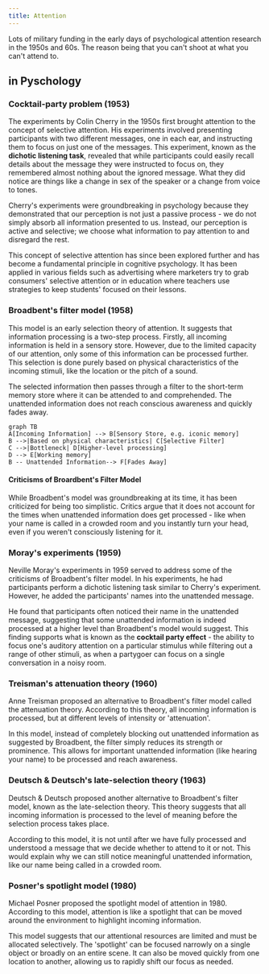 ```yaml
---
title: Attention
---
```


Lots of military funding in the early days of psychological attention research
in the 1950s and 60s. The reason being that you can't shoot at what you can't
attend to.

## in Pyschology

### Cocktail-party problem (1953)

The experiments by Colin Cherry in the 1950s first brought attention to the
concept of selective attention. His experiments involved presenting participants
with two different messages, one in each ear, and instructing them to focus on
just one of the messages. This experiment, known as the **dichotic listening
task**, revealed that while participants could easily recall details about the
message they were instructed to focus on, they remembered almost nothing about
the ignored message. What they did notice are things like a change in sex of the
speaker or a change from voice to tones.

Cherry's experiments were groundbreaking in psychology because they demonstrated
that our perception is not just a passive process - we do not simply absorb all
information presented to us. Instead, our perception is active and selective; we
choose what information to pay attention to and disregard the rest.

This concept of selective attention has since been explored further and has
become a fundamental principle in cognitive psychology. It has been applied in
various fields such as advertising where marketers try to grab consumers'
selective attention or in education where teachers use strategies to keep
students' focused on their lessons.

### Broadbent's filter model (1958)

This model is an early selection theory of attention. It suggests that
information processing is a two-step process. Firstly, all incoming information
is held in a sensory store. However, due to the limited capacity of our
attention, only some of this information can be processed further. This
selection is done purely based on physical characteristics of the incoming
stimuli, like the location or the pitch of a sound.

The selected information then passes through a filter to the short-term memory
store where it can be attended to and comprehended. The unattended information
does not reach conscious awareness and quickly fades away.

```mermaid
graph TB
A[Incoming Information] --> B[Sensory Store, e.g. iconic memory]
B -->|Based on physical characteristics| C[Selective Filter]
C -->|Bottleneck| D[Higher-level processing]
D --> E[Working memory]
B -- Unattended Information--> F[Fades Away]
```

#### Criticisms of Broardbent's Filter Model

While Broadbent's model was groundbreaking at its time, it has been criticized
for being too simplistic. Critics argue that it does not account for the times
when unattended information does get processed - like when your name is called
in a crowded room and you instantly turn your head, even if you weren't
consciously listening for it.

### Moray's experiments (1959)

Neville Moray's experiments in 1959 served to address some of the criticisms of
Broadbent's filter model. In his experiments, he had participants perform a
dichotic listening task similar to Cherry's experiment. However, he added the
participants' names into the unattended message.

He found that participants often noticed their name in the unattended message,
suggesting that some unattended information is indeed processed at a higher
level than Broadbent's model would suggest. This finding supports what is known
as the **cocktail party effect** - the ability to focus one's auditory attention
on a particular stimulus while filtering out a range of other stimuli, as when a
partygoer can focus on a single conversation in a noisy room.

### Treisman's attenuation theory (1960)

Anne Treisman proposed an alternative to Broadbent's filter model called the
attenuation theory. According to this theory, all incoming information is
processed, but at different levels of intensity or 'attenuation'.

In this model, instead of completely blocking out unattended information as
suggested by Broadbent, the filter simply reduces its strength or prominence.
This allows for important unattended information (like hearing your name) to be
processed and reach awareness.

### Deutsch & Deutsch's late-selection theory (1963)

Deutsch & Deutsch proposed another alternative to Broadbent's filter model,
known as the late-selection theory. This theory suggests that all incoming
information is processed to the level of meaning before the selection process
takes place.

According to this model, it is not until after we have fully processed and
understood a message that we decide whether to attend to it or not. This would
explain why we can still notice meaningful unattended information, like our name
being called in a crowded room.

### Posner's spotlight model (1980)

Michael Posner proposed the spotlight model of attention in 1980. According to
this model, attention is like a spotlight that can be moved around the
environment to highlight incoming information.

This model suggests that our attentional resources are limited and must be
allocated selectively. The 'spotlight' can be focused narrowly on a single
object or broadly on an entire scene. It can also be moved quickly from one
location to another, allowing us to rapidly shift our focus as needed.
